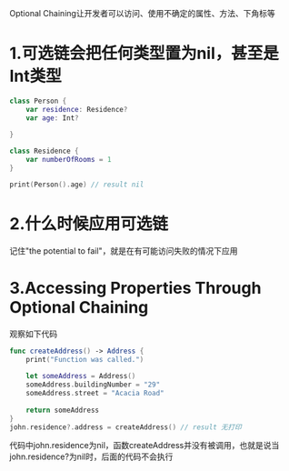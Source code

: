 Optional Chaining让开发者可以访问、使用不确定的属性、方法、下角标等
# 1.可选链会把任何类型置为nil，甚至是Int类型
```swift
class Person {
    var residence: Residence?
    var age: Int?
    
}

class Residence {
    var numberOfRooms = 1
}

print(Person().age) // result nil
```

# 2.什么时候应用可选链
记住"the potential to fail"，就是在有可能访问失败的情况下应用

# 3.Accessing Properties Through Optional Chaining
观察如下代码
```swift
func createAddress() -> Address {
    print("Function was called.")
    
    let someAddress = Address()
    someAddress.buildingNumber = "29"
    someAddress.street = "Acacia Road"
    
    return someAddress
}
john.residence?.address = createAddress() // result 无打印
```
代码中john.residence为nil，函数createAddress并没有被调用，也就是说当john.residence?为nil时，后面的代码不会执行
